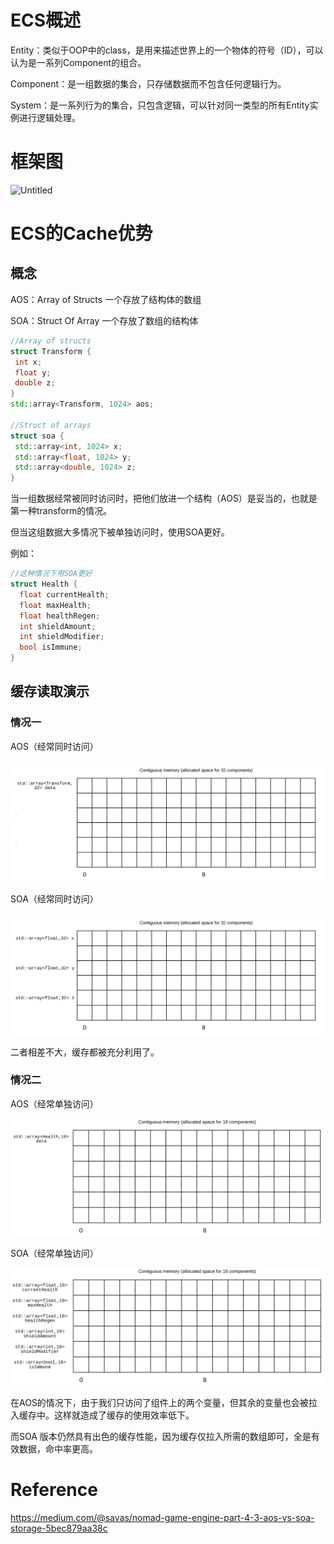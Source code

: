 # ECS概述

Entity：类似于OOP中的class，是用来描述世界上的一个物体的符号（ID），可以认为是一系列Component的组合。

Component：是一组数据的集合，只存储数据而不包含任何逻辑行为。

System：是一系列行为的集合，只包含逻辑，可以针对同一类型的所有Entity实例进行逻辑处理。

# 框架图

![Untitled](image/Untitled.png)

# ECS的Cache优势

## 概念

AOS：Array of Structs 一个存放了结构体的数组

SOA：Struct Of Array 一个存放了数组的结构体

```cpp
//Array of structs
struct Transform {
 int x;
 float y;
 double z;
}
std::array<Transform, 1024> aos;

//Struct of arrays
struct soa {
 std::array<int, 1024> x;
 std::array<float, 1024> y;
 std::array<double, 1024> z;
}
```

当一组数据经常被同时访问时，把他们放进一个结构（AOS）是妥当的，也就是第一种transform的情况。

但当这组数据大多情况下被单独访问时，使用SOA更好。

例如：

```cpp
//这种情况下用SOA更好
struct Health {
  float currentHealth;
  float maxHealth;
  float healthRegen;
  int shieldAmount;
  int shieldModifier;
  bool isImmune;
}
```

## 缓存读取演示

### 情况一

AOS（经常同时访问）

![1_an_D4NThQdw5vnqUVzsk6w.gif](image/1.gif)

SOA（经常同时访问）

![1_W9RdlHJoKifxXbhQVR5emA.gif](image/4.gif)

二者相差不大，缓存都被充分利用了。

### 情况二

AOS（经常单独访问）

![1_u1xNmL-JWkVoZ1Pk9URr-w.gif](image/2.gif)

SOA（经常单独访问）

![1_YgrOlp1-h6R144b5mdS_gw.gif](image/3.gif)

在AOS的情况下，由于我们只访问了组件上的两个变量，但其余的变量也会被拉入缓存中。这样就造成了缓存的使用效率低下。

而SOA 版本仍然具有出色的缓存性能，因为缓存仅拉入所需的数组即可，全是有效数据，命中率更高。

# Reference

https://medium.com/@savas/nomad-game-engine-part-4-3-aos-vs-soa-storage-5bec879aa38c